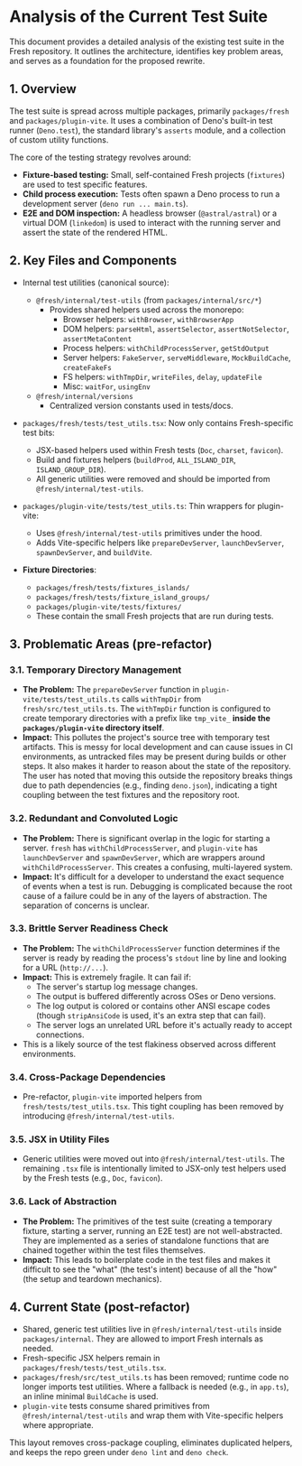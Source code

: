 # Analysis of the Current Test Suite

This document provides a detailed analysis of the existing test suite in the
Fresh repository. It outlines the architecture, identifies key problem areas,
and serves as a foundation for the proposed rewrite.

## 1. Overview

The test suite is spread across multiple packages, primarily `packages/fresh`
and `packages/plugin-vite`. It uses a combination of Deno's built-in test runner
(`Deno.test`), the standard library's `asserts` module, and a collection of
custom utility functions.

The core of the testing strategy revolves around:

- **Fixture-based testing:** Small, self-contained Fresh projects (`fixtures`)
  are used to test specific features.
- **Child process execution:** Tests often spawn a Deno process to run a
  development server (`deno run ... main.ts`).
- **E2E and DOM inspection:** A headless browser (`@astral/astral`) or a virtual
  DOM (`linkedom`) is used to interact with the running server and assert the
  state of the rendered HTML.

## 2. Key Files and Components

- Internal test utilities (canonical source):
  - `@fresh/internal/test-utils` (from `packages/internal/src/*`)
    - Provides shared helpers used across the monorepo:
      - Browser helpers: `withBrowser`, `withBrowserApp`
      - DOM helpers: `parseHtml`, `assertSelector`, `assertNotSelector`,
        `assertMetaContent`
      - Process helpers: `withChildProcessServer`, `getStdOutput`
      - Server helpers: `FakeServer`, `serveMiddleware`, `MockBuildCache`,
        `createFakeFs`
      - FS helpers: `withTmpDir`, `writeFiles`, `delay`, `updateFile`
      - Misc: `waitFor`, `usingEnv`
  - `@fresh/internal/versions`
    - Centralized version constants used in tests/docs.

- `packages/fresh/tests/test_utils.tsx`: Now only contains Fresh-specific test
  bits:
  - JSX-based helpers used within Fresh tests (`Doc`, `charset`, `favicon`).
  - Build and fixtures helpers (`buildProd`, `ALL_ISLAND_DIR`,
    `ISLAND_GROUP_DIR`).
  - All generic utilities were removed and should be imported from
    `@fresh/internal/test-utils`.

- `packages/plugin-vite/tests/test_utils.ts`: Thin wrappers for plugin-vite:
  - Uses `@fresh/internal/test-utils` primitives under the hood.
  - Adds Vite-specific helpers like `prepareDevServer`, `launchDevServer`,
    `spawnDevServer`, and `buildVite`.

- **Fixture Directories**:
  - `packages/fresh/tests/fixtures_islands/`
  - `packages/fresh/tests/fixture_island_groups/`
  - `packages/plugin-vite/tests/fixtures/`
  - These contain the small Fresh projects that are run during tests.

## 3. Problematic Areas (pre-refactor)

### 3.1. Temporary Directory Management

- **The Problem:** The `prepareDevServer` function in
  `plugin-vite/tests/test_utils.ts` calls `withTmpDir` from
  `fresh/src/test_utils.ts`. The `withTmpDir` function is configured to create
  temporary directories with a prefix like `tmp_vite_` **inside the
  `packages/plugin-vite` directory itself**.
- **Impact:** This pollutes the project's source tree with temporary test
  artifacts. This is messy for local development and can cause issues in CI
  environments, as untracked files may be present during builds or other steps.
  It also makes it harder to reason about the state of the repository. The user
  has noted that moving this outside the repository breaks things due to path
  dependencies (e.g., finding `deno.json`), indicating a tight coupling between
  the test fixtures and the repository root.

### 3.2. Redundant and Convoluted Logic

- **The Problem:** There is significant overlap in the logic for starting a
  server. `fresh` has `withChildProcessServer`, and `plugin-vite` has
  `launchDevServer` and `spawnDevServer`, which are wrappers around
  `withChildProcessServer`. This creates a confusing, multi-layered system.
- **Impact:** It's difficult for a developer to understand the exact sequence of
  events when a test is run. Debugging is complicated because the root cause of
  a failure could be in any of the layers of abstraction. The separation of
  concerns is unclear.

### 3.3. Brittle Server Readiness Check

- **The Problem:** The `withChildProcessServer` function determines if the
  server is ready by reading the process's `stdout` line by line and looking for
  a URL (`http://...`).
- **Impact:** This is extremely fragile. It can fail if:
  - The server's startup log message changes.
  - The output is buffered differently across OSes or Deno versions.
  - The log output is colored or contains other ANSI escape codes (though
    `stripAnsiCode` is used, it's an extra step that can fail).
  - The server logs an unrelated URL before it's actually ready to accept
    connections.
- This is a likely source of the test flakiness observed across different
  environments.

### 3.4. Cross-Package Dependencies

- Pre-refactor, `plugin-vite` imported helpers from
  `fresh/tests/test_utils.tsx`. This tight coupling has been removed by
  introducing `@fresh/internal/test-utils`.

### 3.5. JSX in Utility Files

- Generic utilities were moved out into `@fresh/internal/test-utils`. The
  remaining `.tsx` file is intentionally limited to JSX-only test helpers used
  by the Fresh tests (e.g., `Doc`, `favicon`).

### 3.6. Lack of Abstraction

- **The Problem:** The primitives of the test suite (creating a temporary
  fixture, starting a server, running an E2E test) are not well-abstracted. They
  are implemented as a series of standalone functions that are chained together
  within the test files themselves.
- **Impact:** This leads to boilerplate code in the test files and makes it
  difficult to see the "what" (the test's intent) because of all the "how" (the
  setup and teardown mechanics).

## 4. Current State (post-refactor)

- Shared, generic test utilities live in `@fresh/internal/test-utils` inside
  `packages/internal`. They are allowed to import Fresh internals as needed.
- Fresh-specific JSX helpers remain in `packages/fresh/tests/test_utils.tsx`.
- `packages/fresh/src/test_utils.ts` has been removed; runtime code no longer
  imports test utilities. Where a fallback is needed (e.g., in `app.ts`), an
  inline minimal `BuildCache` is used.
- `plugin-vite` tests consume shared primitives from
  `@fresh/internal/test-utils` and wrap them with Vite-specific helpers where
  appropriate.

This layout removes cross-package coupling, eliminates duplicated helpers, and
keeps the repo green under `deno lint` and `deno check`.
